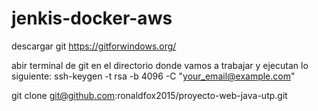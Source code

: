# jenkis-docker-aws
descargar git https://gitforwindows.org/

abir terminal de git en el directorio donde vamos a trabajar y ejecutan lo siguiente:
ssh-keygen -t rsa -b 4096 -C "your_email@example.com"


git clone git@github.com:ronaldfox2015/proyecto-web-java-utp.git
